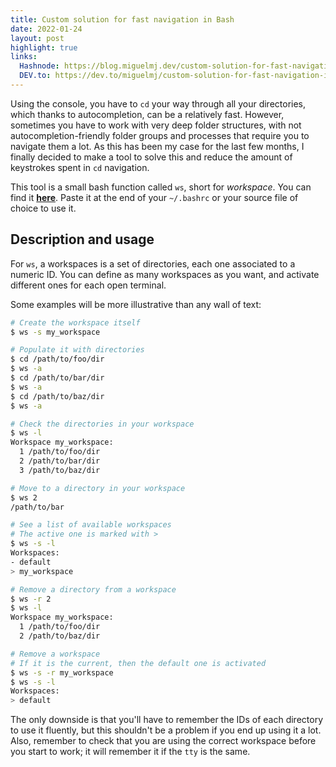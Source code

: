 ```yaml
---
title: Custom solution for fast navigation in Bash
date: 2022-01-24
layout: post
highlight: true
links:
  Hashnode: https://blog.miguelmj.dev/custom-solution-for-fast-navigation-in-bash
  DEV.to: https://dev.to/miguelmj/custom-solution-for-fast-navigation-in-bash-12e1
---
```

Using the console, you have to `cd` your way through all your directories, which thanks to autocompletion, can be a relatively fast. However, sometimes you have to work with very deep folder structures, with not autocompletion-friendly folder groups and processes that require you to navigate them a lot. As this has been my case for the last few months, I finally decided to make a tool to solve this and reduce the amount of keystrokes spent in `cd` navigation.

This tool is a small bash function called `ws`, short for *workspace*. You can find it [**here**](https://gist.github.com/MiguelMJ/b56f58d490826cddf8243672e6248aee). Paste it at the end of your `~/.bashrc` or your source file of choice to use it.

## Description and usage

For `ws`, a workspaces is a set of directories, each one associated to a numeric ID. You can define as many workspaces as you want, and activate different ones for each open terminal.

Some examples will be more illustrative than any wall of text:

```bash
# Create the workspace itself
$ ws -s my_workspace

# Populate it with directories
$ cd /path/to/foo/dir
$ ws -a
$ cd /path/to/bar/dir
$ ws -a
$ cd /path/to/baz/dir
$ ws -a

# Check the directories in your workspace
$ ws -l
Workspace my_workspace:
  1 /path/to/foo/dir
  2 /path/to/bar/dir
  3 /path/to/baz/dir

# Move to a directory in your workspace
$ ws 2
/path/to/bar

# See a list of available workspaces
# The active one is marked with >
$ ws -s -l
Workspaces:
- default
> my_workspace

# Remove a directory from a workspace
$ ws -r 2
$ ws -l
Workspace my_workspace:
  1 /path/to/foo/dir
  2 /path/to/baz/dir

# Remove a workspace
# If it is the current, then the default one is activated
$ ws -s -r my_workspace
$ ws -s -l
Workspaces:
> default
```
The only downside is that you'll have to remember the IDs of each directory to use it fluently, but this shouldn't be a problem if you end up using it a lot. Also, remember to check that you are using the correct workspace before you start to work; it will remember it if the `tty` is the same. 

